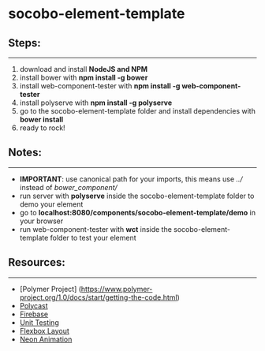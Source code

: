 # socobo-element-template

## Steps:
---------
1. download and install **NodeJS and NPM**
2. install bower with **npm install -g bower**
3. install web-component-tester with **npm install -g web-component-tester**
4. install polyserve with **npm install -g polyserve**
5. go to the socobo-element-template folder and install dependencies with **bower install**
6. ready to rock!

## Notes:
---------
- **IMPORTANT**: use canonical path for your imports, this means use _../_ instead of _bower_component/_ 
- run server with **polyserve** inside the socobo-element-template folder to demo your element
- go to **localhost:8080/components/socobo-element-template/demo** in your browser
- run web-component-tester with **wct** inside the socobo-element-template folder to test your element

## Resources:
-------------
- [Polymer Project] (https://www.polymer-project.org/1.0/docs/start/getting-the-code.html)
- [Polycast](https://www.youtube.com/watch?v=p7Q1mQtFGM8&list=PLOU2XLYxmsII5c3Mgw6fNYCzaWrsM3sMN&index=9)
- [Firebase](https://www.firebase.com/docs/web/)
- [Unit Testing](https://medium.com/@granze/polymer-unit-testing-d6a69910dc31)
- [Flexbox Layout](http://open-elements.org/guides/flex-layout)
- [Neon Animation](http://open-elements.org/guides/using-neon-animations)
